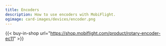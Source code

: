 ```yaml
---
title: Encoders
description: How to use encoders with MobiFlight.
ogimage: card-images/devices/encoder.png
---
```


{{< buy-in-shop url="https://shop.mobiflight.com/product/rotary-encoder-ec11" >}}
